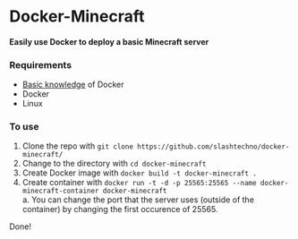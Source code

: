 # Docker-Minecraft
#### Easily use Docker to deploy a basic Minecraft server  
### Requirements
* [Basic knowledge](https://www.youtube.com/watch?v=eGz9DS-aIeY) of Docker
* Docker
* Linux

### To use
1. Clone the repo with `git clone https://github.com/slashtechno/docker-minecraft/`
2. Change to the directory with `cd docker-minecraft`
3. Create Docker image with `docker build -t docker-minecraft .`
4. Create container with `docker run -t -d -p 25565:25565 --name docker-minecraft-container docker-minecraft`  
  a. You can change the port that the server uses (outside of the container) by changing the first occurence of 25565.

<!--### Access Console
To access the console of the server, run the following:
`docker attach docker-minecraft-container`-->
Done!

